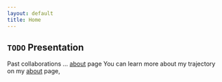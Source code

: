 ```yaml
---
layout: default
title: Home
---
```


## `TODO` Presentation 

Past collaborations ...
<a href="about/">about</a> page
You can learn more about my trajectory on my <a href="about/">about</a> page,
<!-- or see cool robots I've worked with on my -->
<!-- <a href="videos/">videos</a> page. -->

<!-- </br></br> -->

<!-- If you're interested in my publications, you can also find them -->
<!-- <a href="publications/">here</a>. -->

<!-- Lastly, I have an infrequently-updated <a href="blog/">blog</a> which primarily serves as a space for notes to myself. -->
